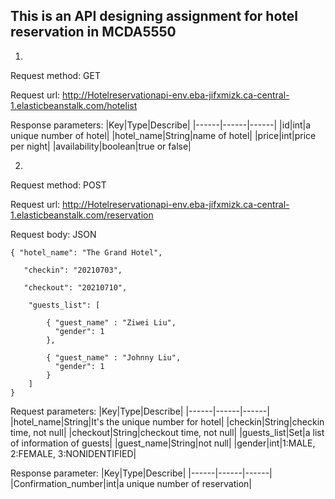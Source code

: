 ## This is an API designing assignment for hotel reservation in MCDA5550
1.
Request method: GET

Request url: http://Hotelreservationapi-env.eba-jifxmizk.ca-central-1.elasticbeanstalk.com/hotelist

Response parameters:
|Key|Type|Describe|
|------|------|------|
|id|int|a unique number of hotel|
|hotel_name|String|name of hotel|
|price|int|price per night|
|availability|boolean|true or false|

2.
Request method: POST

Request url: http://Hotelreservationapi-env.eba-jifxmizk.ca-central-1.elasticbeanstalk.com/reservation

Request body: JSON
```
{ "hotel_name": "The Grand Hotel",

   "checkin": "20210703",

   "checkout": "20210710",

	"guests_list": [
		
		{ "guest_name" : "Ziwei Liu",
		  "gender": 1
		},

		{ "guest_name" : "Johnny Liu",
	      "gender": 1
		}
	]
}
```

Request parameters:
|Key|Type|Describe|
|------|------|------|
|hotel_name|String|It's the unique number for hotel|
|checkin|String|checkin time, not null|
|checkout|String|checkout time, not null|
|guests_list|Set|a list of information of guests|
|guest_name|String|not null|
|gender|int|1:MALE, 2:FEMALE, 3:NONIDENTIFIED|

Response parameter:
|Key|Type|Describe|
|------|------|------|
|Confirmation_number|int|a unique number of reservation|